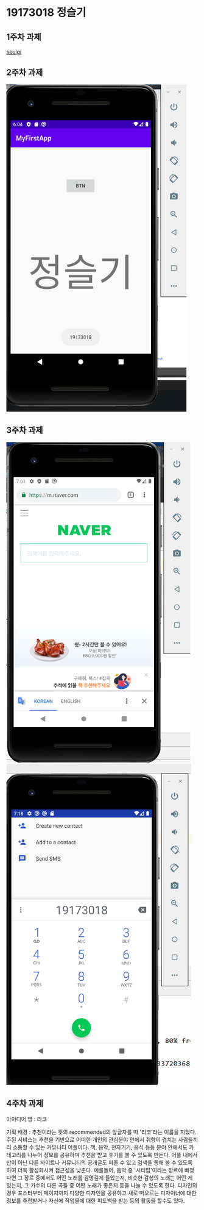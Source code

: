 # 19173018 정슬기

## 1주차 과제
   [seulgi](https://github.com/Jung-seulgi "seulgi")
   
## 2주차 과제
   <img width="" height="" src="./png/캡스톤 2주차 실습과제.png"></img>

## 3주차 과제
<img width="" height="" src="./png/캡스톤 3주차 1.png"></img>
<img width="" height="" src="./png/캡스톤 3주차 2.png"></img>

## 4주차 과제
아이디어 명 : 리코

기획 배경 : 추천이라는 뜻의 recommended의 앞글자를 따 '리코'라는 이름을 지었다. 주된 서비스는 추천을 기반으로 어떠한 개인의 관심분야 안에서 취향이 겹치는 사람들끼리 소통할 수 있는 커뮤니티 어플이다. 책, 음악, 전자기기, 음식 등등 분야 안에서도 카테고리를 나누어 정보를 공유하며 추천을 받고 후기를 볼 수 있도록 만든다. 어플 내에서만이 아닌 다른 사이트나 커뮤니티의 공개글도 퍼올 수 있고 검색을 통해 볼 수 있도록 하여 더욱 활성화시켜 접근성을 낮춘다. 예를들어, 음악 중 '시티팝'이라는 장르에 빠졌다면 그 장르 중에서도 어떤 노래를 감명깊게 들었는지, 비슷한 감성의 노래는 어떤 게 있는지, 그 가수의 다른 곡들 중 어떤 노래가 좋은지 등을 나눌 수 있도록 한다. 디자인의 경우 포스터부터 페이지까지 다양한 디자인을 공유하고 새로 떠오르는 디자이너에 대한 정보를 추천받거나 자신에 작업물에 대한 피드백을 받는 등의 활동을 할수도 있다.
  
   
